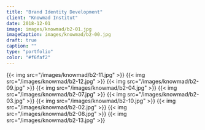 ```yaml
---
title: "Brand Identity Development"
client: "Knowmad Institut"
date: 2018-12-01
image: images/knowmad/b2-01.jpg
imageCaption: images/knowmad/b2-00.jpg
draft: true
caption: ""
type: "portfolio"
color: "#f6faf2"
---
```


{{< img src="/images/knowmad/b2-11.jpg" >}}
{{< img src="/images/knowmad/b2-12.jpg" >}}
{{< img src="/images/knowmad/b2-09.jpg" >}}
{{< img src="/images/knowmad/b2-04.jpg" >}}
{{< img src="/images/knowmad/b2-07.jpg" >}}
{{< img src="/images/knowmad/b2-03.jpg" >}}
{{< img src="/images/knowmad/b2-10.jpg" >}}
{{< img src="/images/knowmad/b2-02.jpg" >}}
{{< img src="/images/knowmad/b2-08.jpg" >}}
{{< img src="/images/knowmad/b2-13.jpg" >}}
